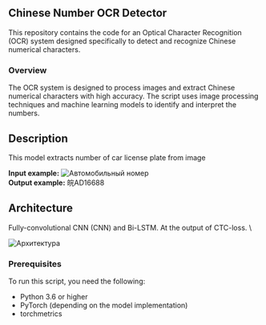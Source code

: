 ## Chinese Number OCR Detector

This repository contains the code for an Optical Character Recognition (OCR) system designed specifically to detect and recognize Chinese numerical characters.

### Overview

The OCR system is designed to process images and extract Chinese numerical characters with high accuracy. The script uses image processing techniques and machine learning models to identify and interpret the numbers.

## Description
This model extracts number of car license plate from image 

**Input example:** 
![Автомобильный номер](https://algocode.ru/files/course_dlfall22/number.png) \
**Output example:** 皖AD16688


## Architecture
Fully-convolutional CNN (CNN) and Bi-LSTM. At the output of CTC-loss. \

![Архитектура](https://algocode.ru/files/course_dlfall22/architecture.png)
### Prerequisites

To run this script, you need the following:

- Python 3.6 or higher
-  PyTorch (depending on the model implementation)
- torchmetrics



